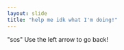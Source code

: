 ```yaml
---
layout: slide
title: "help me idk what I'm doing!"
---
```

"sos"
Use the left arrow to go back!
